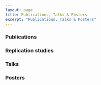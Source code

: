 ```yaml
---
layout: page
title: Publications, Talks & Posters
excerpt: "Publications, Talks & Posters"
---
```



### Publications

### Replication studies

### Talks

### Posters
